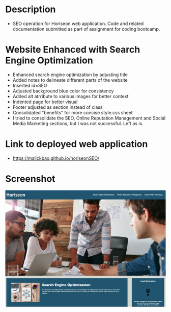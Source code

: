 # Description 
- SEO operation for Horiseon web application. Code and related documentation submitted as part of assignment for coding bootcamp.

# Website Enhanced with Search Engine Optimization 
- Enhanced search engine optimization by adjusting title
- Added notes to delineate different parts of the website
- Inserted id=SEO 
- Adjusted background blue color for consistency
- Added alt atrribute to various images for better context
- Indented page for better visual 
- Footer adjusted as section instead of class
- Consolidated "benefits" for more concise style.css sheet
- I tried to consolidate the SEO, Online Reputation Management and Social Media Marketing sections, but I was not successful. Left as is.

# Link to deployed web application 
- https://malickbax.github.io/horiseonSEO/


# Screenshot
![Homepage 1](./Develop/assets/images/Screenshot%202022-05-20%20at%2014.56.28.png) 